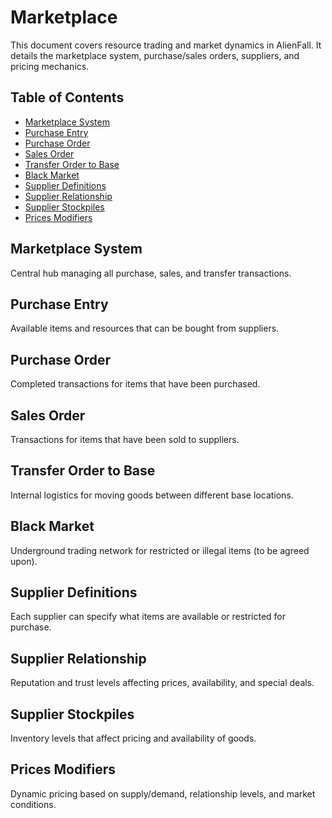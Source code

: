 # Marketplace

This document covers resource trading and market dynamics in AlienFall. It details the marketplace system, purchase/sales orders, suppliers, and pricing mechanics.

## Table of Contents

- [Marketplace System](#marketplace-system)
- [Purchase Entry](#purchase-entry)
- [Purchase Order](#purchase-order)
- [Sales Order](#sales-order)
- [Transfer Order to Base](#transfer-order-to-base)
- [Black Market](#black-market)
- [Supplier Definitions](#supplier-definitions)
- [Supplier Relationship](#supplier-relationship)
- [Supplier Stockpiles](#supplier-stockpiles)
- [Prices Modifiers](#prices-modifiers)

## Marketplace System
Central hub managing all purchase, sales, and transfer transactions.

## Purchase Entry
Available items and resources that can be bought from suppliers.

## Purchase Order
Completed transactions for items that have been purchased.

## Sales Order
Transactions for items that have been sold to suppliers.

## Transfer Order to Base
Internal logistics for moving goods between different base locations.

## Black Market
Underground trading network for restricted or illegal items (to be agreed upon).

## Supplier Definitions
Each supplier can specify what items are available or restricted for purchase.

## Supplier Relationship
Reputation and trust levels affecting prices, availability, and special deals.

## Supplier Stockpiles
Inventory levels that affect pricing and availability of goods.

## Prices Modifiers
Dynamic pricing based on supply/demand, relationship levels, and market conditions.